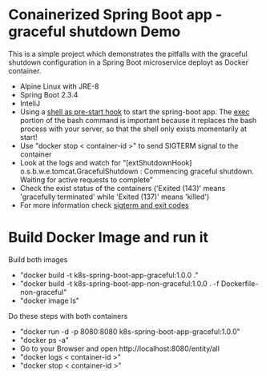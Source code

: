 # Conainerized Spring Boot app - graceful shutdown Demo 
This is a simple project which demonstrates the pitfalls with the graceful shutdown configuration in a Spring Boot microservice deployt as Docker container. 
- Alpine Linux with JRE-8
- Spring Boot 2.3.4
- InteliJ
- Using a [shell as pre-start hook](java-run.sh) to start the spring-boot app. The [exec](https://en.wikipedia.org/wiki/Exec_(system_call)) portion of the bash command is important because it replaces the bash process with your server, so that the shell only exists momentarily at start!
- Use "docker stop < container-id >" to send SIGTERM signal to the container
- Look at the logs and watch for "[extShutdownHook] o.s.b.w.e.tomcat.GracefulShutdown        : Commencing graceful shutdown. Waiting for active requests to complete" 
- Check the exist status of the containers ('Exiited (143)' means 'gracefully terminated' while 'Exited (137)' means 'killed')
- For more information check [sigterm and exit codes](https://komodor.com/learn/sigterm-signal-15-exit-code-143-linux-graceful-termination/)

# Build Docker Image and run it

Build both images
- "docker build -t k8s-spring-boot-app-graceful:1.0.0 ."
- "docker build -t k8s-spring-boot-app-non-graceful:1.0.0 . -f Dockerfile-non-graceful"
- "docker image ls"

Do these steps with both containers
- "docker run -d -p 8080:8080 k8s-spring-boot-app-graceful:1.0.0"
- "docker ps -a"
- Go to your Browser and open http://localhost:8080/entity/all
- "docker logs < container-id >"
- "docker stop < container-id >"





